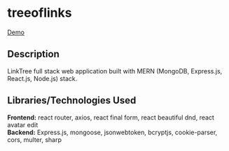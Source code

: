 # treeoflinks

[Demo](https://https://jdk-treeoflinks.netlify.app/)

## Description

LinkTree full stack web application built with MERN (MongoDB, Express.js, React.js, Node.js) stack.

## Libraries/Technologies Used

**Frontend:** react router, axios, react final form, react beautiful dnd, react avatar edit\
**Backend:** Express.js, mongoose, jsonwebtoken, bcryptjs, cookie-parser, cors, multer, sharp
